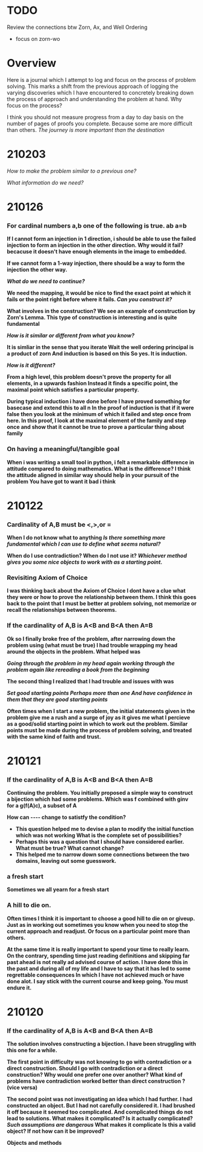 # TODO
Review the connections btw Zorn, Ax, and Well Ordering
* focus on zorn-wo

# Overview
Here is a journal which I attempt to log and focus on the process of problem solving.
This marks a shift from the previous approach of logging the varying discoveries which I have encountered
to concretely breaking down the process of approach and understanding the problem at hand.
Why focus on the process?

I think you should not measure progress from a day to day basis on the number of pages of proofs you complete.
Because some are more difficult than others.
*The journey is more important than the destination*

# 210203
*How to make the problem similar to a previous one?*

*What information do we need?*

# 210126

### For cardinal numbers a,b one of the following is true. a<b a>b a=b

If I cannot form an injection in 1 direction, i should be able to use the failed injection to form an injection in the other direction.
Why would it fail? becacuse it doesn't have enough elements in the image to embedded.

If we cannot form a 1-way injection, there should be a way to form the injection the other way.

*What do we need to continue?* 

We need the mapping, it would be nice to find the exact point at which it fails or the point right before where it fails.
*Can you construct it?*

What involves in the construction?
We see an example of construction by Zorn's Lemma. 
This type of construction is interesting and is quite fundamental 

*How is it similar or different from what you know?*

It is simliar in the sense that you iterate
Wait the well ordering principal is a product of zorn
And induction is based on this
So yes. It is induction.

*How is it different?*

From a high level, this problem doesn't prove the property for all elements, in a upwards fashion
Instead it finds a specific point, the maximal point which satisfies a particular property.

During typical induction i have done before I have proved something for basecase
and extend this to all n
In the proof of induction is that if it were false then you look at the minimum of which it failed and step once from here.
In this proof, I look at the maximal element of the family and step once and show that it cannot be true to prove a particular thing about family



### On having a meaningful/tangible goal
When i was writing a small tool in python, i felt a remarkable difference in attitude compared to doing mathematics.
What is the difference? I think the attitude aligned in similar way should help in your pursuit of the problem
You have got to want it bad i think

# 210122


### Cardinality of A,B must be <,>,or =
When I do not know what to anything
*Is there something more fundamental which I can use to define what seems natural?*

When do I use contradiction? When do I not use it?
*Whichever method gives you some nice objects to work with as a starting point.*

### Revisiting Axiom of Choice
I was thinking back about the Axiom of Choice
I dont have a clue what they were or how to prove the relationship between them.
I think this goes back to the point that I must be better at problem solving, 
not memorize or recall the relationships between theorems.

### If the cardinality of A,B is A<B and B<A then A=B

Ok so I finally broke free of the problem, after narrowing down the problem using (what must be true)
I had trouble wrapping my head around the objects in the problem.
What helped was 

*Going through the problem in my head again*
*working through the problem again*
*like rereading a book from the beginning*

The second thing I realized that I had trouble and issues with was

*Set good starting points*
*Perhaps more than one*
*And have confidence in them that they are good starting points*

Often times when I start a new problem, the initial statements given in the problem give me a rush and a surge of joy as it gives me what I percieve as a good/solid starting point in which to work out the problem. Similar points must be made during the process of problem solving, and treated with the same kind of faith and trust.


# 210121

### If the cardinality of A,B is A<B and B<A then A=B

Continuing the problem. You initially proposed a simple way to construct a bijection which had some problems.
Which was f combined with ginv for a g(f(A)c), a subset of A

How can ---- change to satistfy the condition?
* This question helped me to devise a plan to modify the initial function which was not working
What is the complete set of possibilities?
* Perhaps this was a question that I should have considered earlier.
What must be true? What cannot change?
* This helped me to narrow down some connections between the two domains, leaving out some guesswork.

### a fresh start

Sometimes we all yearn for a fresh start

### A hill to die on.

Often times I think it is important to choose a good hill to die on or giveup.
Just as in working out sometimes you know when you need to stop the current approach and readjust.
Or focus on a particular point more than others.

At the same time it is really important to spend your time to really learn.
On the contrary, spending time just reading definitions and skipping far past ahead is not really ad advised course of action.
I have done this in the past and during all of my life and I have to say that it has led to some regrettable consequences
In which I have not achieved much or have done alot.
I say stick with the current course and keep going. You must endure it.

# 210120

### If the cardinality of A,B is A<B and B<A then A=B

The solution involves constructing a bijection.
I have been struggling with this one for a while.

The first point in difficulty was not knowing to go with contradiction or a direct construction.
Should I go with contradiction or a direct construction?
Why would one prefer one over another?
What kind of problems have contradiction worked better than direct construction ? (vice versa)

The second point was not investigating an idea which I had further.
I had constructed an object. But I had not carefully considered it.
I had brushed it off because it seemed too complicated. And complicated things do not lead to solutions.
What makes it complicated?
Is it actually complicated?
*Such assumptions are dangerous*
What makes it complicate
Is this a valid object?
If not how can it be improved?

Objects and methods



